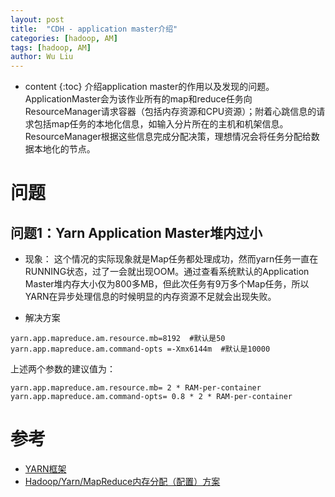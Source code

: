 ```yaml
---
layout: post
title:  "CDH - application master介绍"
categories: [hadoop, AM]
tags: [hadoop, AM]
author: Wu Liu
---
```


* content
{:toc}
介绍application master的作用以及发现的问题。
ApplicationMaster会为该作业所有的map和reduce任务向ResourceManager请求容器（包括内存资源和CPU资源）；附着心跳信息的请求包括map任务的本地化信息，如输入分片所在的主机和机架信息。ResourceManager根据这些信息完成分配决策，理想情况会将任务分配给数据本地化的节点。





# 问题
## 问题1：Yarn Application Master堆内过小
 - 现象： 这个情况的实际现象就是Map任务都处理成功，然而yarn任务一直在RUNNING状态，过了一会就出现OOM。通过查看系统默认的Application Master堆内存大小仅为800多MB，但此次任务有9万多个Map任务，所以YARN在异步处理信息的时候明显的内存资源不足就会出现失败。

 - 解决方案
```
yarn.app.mapreduce.am.resource.mb=8192  #默认是50
yarn.app.mapreduce.am.command-opts =-Xmx6144m  #默认是10000
```
上述两个参数的建议值为：
```
yarn.app.mapreduce.am.resource.mb= 2 * RAM-per-container
yarn.app.mapreduce.am.command-opts= 0.8 * 2 * RAM-per-container
```


# 参考
 - [YARN框架](https://www.cnblogs.com/wangrd/p/6135954.html)
 - [Hadoop/Yarn/MapReduce内存分配（配置）方案](https://blog.csdn.net/bluishglc/article/details/42436321)
